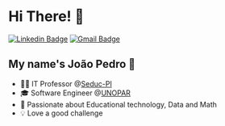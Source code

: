<h1>Hi There! 👋</h1>

[![Linkedin Badge](https://img.shields.io/badge/-LinkedIn-6633cc?style=flat-square&logo=Linkedin&logoColor=white&link=https://www.linkedin.com/in/joao-holanda/)](https://www.linkedin.com/in/joao-holanda/)
[![Gmail Badge](https://img.shields.io/badge/-joaocmdt505@gmail.com-6633cc?style=flat-square&logo=Gmail&logoColor=white&link=mailto:joaocmdt505@gmail.com)](mailto:joaocmdt505@gmail.com)

## My name's João Pedro 👾

- 👨‍🏫 IT Professor @[Seduc-PI](https://www.seduc.pi.gov.br/)
- 🎓 Software Engineer @[UNOPAR](https://www.unopar.com.br/)
- 🔢 Passionate about Educational technology, Data and Math
- 💡 Love a good challenge
